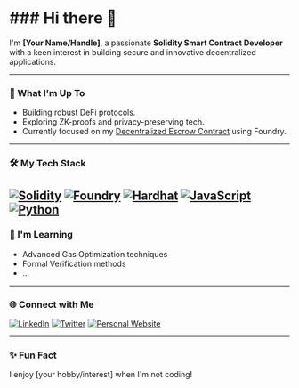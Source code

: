 # ### Hi there 👋

I'm **[Your Name/Handle]**, a passionate **Solidity Smart Contract Developer** with a keen interest in building secure and innovative decentralized applications.

---

### 🚀 What I'm Up To
- Building robust DeFi protocols.
- Exploring ZK-proofs and privacy-preserving tech.
- Currently focused on my [Decentralized Escrow Contract](https://github.com/YOUR_USERNAME/Decentralized-Escrow-Contract) using Foundry.

---

### 🛠️ My Tech Stack
[![Solidity](https://img.shields.io/badge/Solidity-363636?style=flat&logo=solidity&logoColor=white)](https://soliditylang.org/)
[![Foundry](https://img.shields.io/badge/Foundry-black?style=flat&logo=foundry&logoColor=white)](https://getfoundry.sh/)
[![Hardhat](https://img.shields.io/badge/Hardhat-212121?style=flat&logo=hardhat&logoColor=white)](https://hardhat.org/)
[![JavaScript](https://img.shields.io/badge/JavaScript-F7DF1E?style=flat&logo=javascript&logoColor=black)](https://developer.mozilla.org/en-US/docs/Web/JavaScript)
[![Python](https://img.shields.io/badge/Python-3776AB?style=flat&logo=python&logoColor=white)](https://www.python.org/)
---

### 🌱 I'm Learning
- Advanced Gas Optimization techniques
- Formal Verification methods
- ...

---

### 🌐 Connect with Me
[![LinkedIn](https://img.shields.io/badge/LinkedIn-0A66C2?style=flat&logo=linkedin&logoColor=white)](YOUR_LINKEDIN_PROFILE_URL)
[![Twitter](https://img.shields.io/badge/Twitter-1DA1F2?style=flat&logo=twitter&logoColor=white)](YOUR_TWITTER_PROFILE_URL)
[![Personal Website](https://img.shields.io/badge/Website-FF5722?style=flat&logo=google-chrome&logoColor=white)](YOUR_PERSONAL_WEBSITE_URL)

---

### ✨ Fun Fact
I enjoy [your hobby/interest] when I'm not coding!
